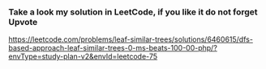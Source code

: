 ### Take a look my solution in LeetCode, if you like it do not forget Upvote

https://leetcode.com/problems/leaf-similar-trees/solutions/6460615/dfs-based-approach-leaf-similar-trees-0-ms-beats-100-00-php/?envType=study-plan-v2&envId=leetcode-75
